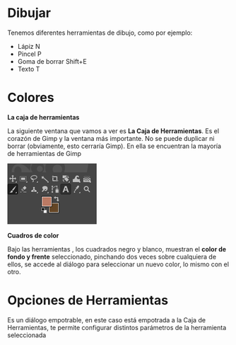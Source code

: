 
# Dibujar

Tenemos diferentes herramientas de dibujo, como por ejemplo:

- Lápiz N
- Pincel P
- Goma de borrar Shift+E
- Texto T

# Colores

**La caja de herramientas**

La siguiente ventana que vamos a ver es **La Caja de Herramientas**. Es el corazón de Gimp y la ventana más importante. No se puede duplicar ni borrar (obviamente, esto cerraría Gimp). En ella se encuentran la mayoría de herramientas de Gimp

![imagen](img/2020-12-15-17-36-07.png)

**Cuadros de color**

Bajo las herramientas , los cuadrados negro y blanco, muestran el **color de fondo y frente** seleccionado, pinchando dos veces sobre cualquiera de ellos, se accede al diálogo para seleccionar un nuevo color, lo mismo con el otro.

# Opciones de Herramientas

Es un diálogo empotrable, en este caso está empotrada a la Caja de Herramientas, te permite configurar distintos parámetros de la herramienta seleccionada